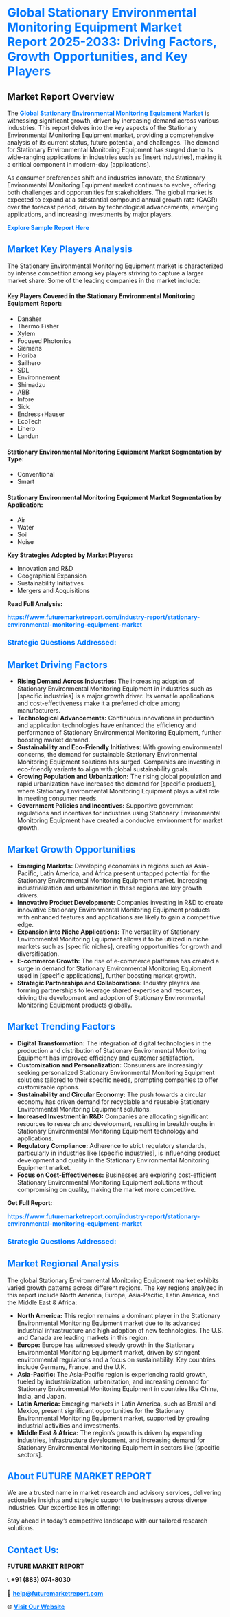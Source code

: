 <h1 style="color: #007BFF;">Global Stationary Environmental Monitoring Equipment Market Report 2025-2033: Driving Factors, Growth Opportunities, and Key Players</h1>

<section id="overview">
<h2>Market Report Overview</h2>
<p>The <a href="https://www.futuremarketreport.com/industry-report/stationary-environmental-monitoring-equipment-market" style="color: #007BFF; text-decoration: none;"><strong>Global Stationary Environmental Monitoring Equipment Market</strong></a> is witnessing significant growth, driven by increasing demand across various industries. This report delves into the key aspects of the Stationary Environmental Monitoring Equipment market, providing a comprehensive analysis of its current status, future potential, and challenges. The demand for Stationary Environmental Monitoring Equipment has surged due to its wide-ranging applications in industries such as [insert industries], making it a critical component in modern-day [applications].</p>
<p>As consumer preferences shift and industries innovate, the Stationary Environmental Monitoring Equipment market continues to evolve, offering both challenges and opportunities for stakeholders. The global market is expected to expand at a substantial compound annual growth rate (CAGR) over the forecast period, driven by technological advancements, emerging applications, and increasing investments by major players.</p>
</section>

<section id="overview">
<p><a href="https://www.futuremarketreport.com/request-sample/reportId=40725" style="color: #007BFF; text-decoration: none;"><strong>Explore Sample Report Here</strong></a></p>
</section>

<section id="key-players">
<h2 style="color: #007BFF;">Market Key Players Analysis</h2>
<p>The Stationary Environmental Monitoring Equipment market is characterized by intense competition among key players striving to capture a larger market share. Some of the leading companies in the market include:</p>
<h4>Key Players Covered in the Stationary Environmental Monitoring Equipment Report:</h4>
<ul><li>Danaher</li><li>Thermo Fisher</li><li>Xylem</li><li>Focused Photonics</li><li>Siemens</li><li>Horiba</li><li>Sailhero</li><li>SDL</li><li>Environnement</li><li>Shimadzu</li><li>ABB</li><li>Infore</li><li>Sick</li><li>Endress+Hauser</li><li>EcoTech</li><li>Lihero</li><li>Landun</li></ul>
<h4>Stationary Environmental Monitoring Equipment Market Segmentation by Type:</h4>
<ul><li>Conventional</li><li>Smart</li></ul>

<h4>Stationary Environmental Monitoring Equipment Market Segmentation by Application:</h4>
<ul><li>Air</li><li>Water</li><li>Soil</li><li>Noise</li></ul>
<p><strong>Key Strategies Adopted by Market Players:</strong></p>
<ul>
<li>Innovation and R&D</li>
<li>Geographical Expansion</li>
<li>Sustainability Initiatives</li>
<li>Mergers and Acquisitions</li>
</ul>
</section>

<section>
<p><strong>Read Full Analysis: </strong></p><a href="https://www.futuremarketreport.com/industry-report/stationary-environmental-monitoring-equipment-market" style="color: #007BFF; text-decoration: none;"><strong>https://www.futuremarketreport.com/industry-report/stationary-environmental-monitoring-equipment-market</strong></a>
<h3 style="color: #007BFF;">Strategic Questions Addressed:</h3>
</section>

<section id="driving-factors">
<h2 style="color: #007BFF;">Market Driving Factors</h2>
<ul>
<li><strong>Rising Demand Across Industries:</strong> The increasing adoption of Stationary Environmental Monitoring Equipment in industries such as [specific industries] is a major growth driver. Its versatile applications and cost-effectiveness make it a preferred choice among manufacturers.</li>
<li><strong>Technological Advancements:</strong> Continuous innovations in production and application technologies have enhanced the efficiency and performance of Stationary Environmental Monitoring Equipment, further boosting market demand.</li>
<li><strong>Sustainability and Eco-Friendly Initiatives:</strong> With growing environmental concerns, the demand for sustainable Stationary Environmental Monitoring Equipment solutions has surged. Companies are investing in eco-friendly variants to align with global sustainability goals.</li>
<li><strong>Growing Population and Urbanization:</strong> The rising global population and rapid urbanization have increased the demand for [specific products], where Stationary Environmental Monitoring Equipment plays a vital role in meeting consumer needs.</li>
<li><strong>Government Policies and Incentives:</strong> Supportive government regulations and incentives for industries using Stationary Environmental Monitoring Equipment have created a conducive environment for market growth.</li>
</ul>
</section>

<section id="growth-opportunities">
<h2 style="color: #007BFF;">Market Growth Opportunities</h2>
<ul>
<li><strong>Emerging Markets:</strong> Developing economies in regions such as Asia-Pacific, Latin America, and Africa present untapped potential for the Stationary Environmental Monitoring Equipment market. Increasing industrialization and urbanization in these regions are key growth drivers.</li>
<li><strong>Innovative Product Development:</strong> Companies investing in R&D to create innovative Stationary Environmental Monitoring Equipment products with enhanced features and applications are likely to gain a competitive edge.</li>
<li><strong>Expansion into Niche Applications:</strong> The versatility of Stationary Environmental Monitoring Equipment allows it to be utilized in niche markets such as [specific niches], creating opportunities for growth and diversification.</li>
<li><strong>E-commerce Growth:</strong> The rise of e-commerce platforms has created a surge in demand for Stationary Environmental Monitoring Equipment used in [specific applications], further boosting market growth.</li>
<li><strong>Strategic Partnerships and Collaborations:</strong> Industry players are forming partnerships to leverage shared expertise and resources, driving the development and adoption of Stationary Environmental Monitoring Equipment products globally.</li>
</ul>
</section>

<section id="trending-factors">
<h2 style="color: #007BFF;">Market Trending Factors</h2>
<ul>
<li><strong>Digital Transformation:</strong> The integration of digital technologies in the production and distribution of Stationary Environmental Monitoring Equipment has improved efficiency and customer satisfaction.</li>
<li><strong>Customization and Personalization:</strong> Consumers are increasingly seeking personalized Stationary Environmental Monitoring Equipment solutions tailored to their specific needs, prompting companies to offer customizable options.</li>
<li><strong>Sustainability and Circular Economy:</strong> The push towards a circular economy has driven demand for recyclable and reusable Stationary Environmental Monitoring Equipment solutions.</li>
<li><strong>Increased Investment in R&D:</strong> Companies are allocating significant resources to research and development, resulting in breakthroughs in Stationary Environmental Monitoring Equipment technology and applications.</li>
<li><strong>Regulatory Compliance:</strong> Adherence to strict regulatory standards, particularly in industries like [specific industries], is influencing product development and quality in the Stationary Environmental Monitoring Equipment market.</li>
<li><strong>Focus on Cost-Effectiveness:</strong> Businesses are exploring cost-efficient Stationary Environmental Monitoring Equipment solutions without compromising on quality, making the market more competitive.</li>
</ul>
</section>

<section>
<p><strong>Get Full Report: </strong></p><a href="https://www.futuremarketreport.com/industry-report/stationary-environmental-monitoring-equipment-market" style="color: #007BFF; text-decoration: none;"><strong>https://www.futuremarketreport.com/industry-report/stationary-environmental-monitoring-equipment-market</strong></a>
<h3 style="color: #007BFF;">Strategic Questions Addressed:</h3>
</section>


<section id="regional-analysis">
<h2 style="color: #007BFF;">Market Regional Analysis</h2>
<p>The global Stationary Environmental Monitoring Equipment market exhibits varied growth patterns across different regions. The key regions analyzed in this report include North America, Europe, Asia-Pacific, Latin America, and the Middle East & Africa:</p>
<ul>
<li><strong>North America:</strong> This region remains a dominant player in the Stationary Environmental Monitoring Equipment market due to its advanced industrial infrastructure and high adoption of new technologies. The U.S. and Canada are leading markets in this region.</li>
<li><strong>Europe:</strong> Europe has witnessed steady growth in the Stationary Environmental Monitoring Equipment market, driven by stringent environmental regulations and a focus on sustainability. Key countries include Germany, France, and the U.K.</li>
<li><strong>Asia-Pacific:</strong> The Asia-Pacific region is experiencing rapid growth, fueled by industrialization, urbanization, and increasing demand for Stationary Environmental Monitoring Equipment in countries like China, India, and Japan.</li>
<li><strong>Latin America:</strong> Emerging markets in Latin America, such as Brazil and Mexico, present significant opportunities for the Stationary Environmental Monitoring Equipment market, supported by growing industrial activities and investments.</li>
<li><strong>Middle East & Africa:</strong> The region’s growth is driven by expanding industries, infrastructure development, and increasing demand for Stationary Environmental Monitoring Equipment in sectors like [specific sectors].</li>
</ul>
</section>

<footer>
<h2 style="color: #007BFF;">About FUTURE MARKET REPORT</h2>
<p>We are a trusted name in market research and advisory services, delivering actionable insights and strategic support to businesses across diverse industries. Our expertise lies in offering:</p>

<p>Stay ahead in today’s competitive landscape with our tailored research solutions.</p>

<h2 style="color: #007BFF;">Contact Us:</h2>
<p><strong>FUTURE MARKET REPORT</strong></p>
<p>📞 <strong>+91 (883) 074-8030</strong></p>
<p>📧 <strong><a href="mailto:help@futuremarketreport.com" style="color: #007BFF;">help@futuremarketreport.com</a></strong></p>
<p>🌐 <strong><a href="https://www.futuremarketreport.com/" style="color: #007BFF;">Visit Our Website</a></strong></p>
</footer>